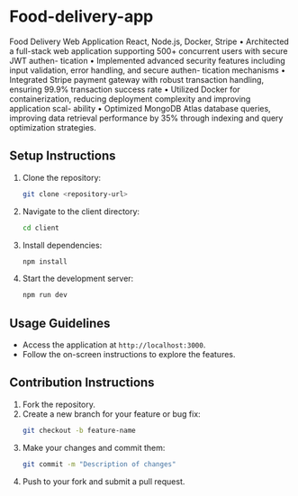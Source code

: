 # Food-delivery-app

Food Delivery Web Application React, Node.js, Docker, Stripe
• Architected a full-stack web application supporting 500+ concurrent users with secure JWT authen-
tication
• Implemented advanced security features including input validation, error handling, and secure authen-
tication mechanisms
• Integrated Stripe payment gateway with robust transaction handling, ensuring 99.9% transaction
success rate
• Utilized Docker for containerization, reducing deployment complexity and improving application scal-
ability
• Optimized MongoDB Atlas database queries, improving data retrieval performance by 35% through indexing and query optimization strategies.

## Setup Instructions

1. Clone the repository:
   ```bash
   git clone <repository-url>
   ```
2. Navigate to the client directory:
   ```bash
   cd client
   ```
3. Install dependencies:
   ```bash
   npm install
   ```
4. Start the development server:
   ```bash
   npm run dev
   ```

## Usage Guidelines

- Access the application at `http://localhost:3000`.
- Follow the on-screen instructions to explore the features.

## Contribution Instructions

1. Fork the repository.
2. Create a new branch for your feature or bug fix:
   ```bash
   git checkout -b feature-name
   ```
3. Make your changes and commit them:
   ```bash
   git commit -m "Description of changes"
   ```
4. Push to your fork and submit a pull request.